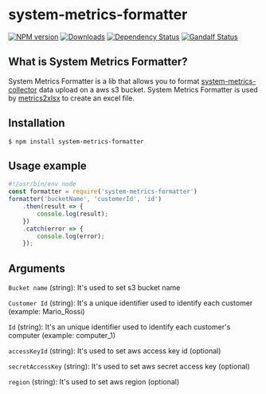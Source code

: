 # system-metrics-formatter
[![NPM version][npm-image]][npm-url] [![Downloads][downloads-image]][npm-url] [![Dependency Status][dependencies-image]][dependencies-url] [![Gandalf Status][gandalf-image]][gandalf-url]

[npm-url]: https://www.npmjs.com/package/system-metrics-formatter
[npm-image]: http://img.shields.io/npm/v/system-metrics-formatter.svg?style=flat
[downloads-image]: https://img.shields.io/npm/dm/system-metrics-formatter.svg?style=flat-square
[dependencies-url]: href="https://david-dm.org/giowe/system-metrics-formatter
[dependencies-image]: https://david-dm.org/giowe/system-metrics-formatter.svg
[gandalf-url]: https://www.youtube.com/watch?v=Sagg08DrO5U
[gandalf-image]: http://img.shields.io/badge/gandalf-approved-61C6FF.svg

## What is System Metrics Formatter?
System Metrics Formatter is a lib that allows you to format [system-metrics-collector](https://www.npmjs.com/package/system-metrics-formatter) data upload on a aws s3 bucket.
System Metrics Formatter is used by [metrics2xlsx](https://www.npmjs.com/package/metrics2xlsx) to create an excel file.

## Installation  
``$ npm install system-metrics-formatter``
## Usage example
```js
#!/usr/bin/env node
const formatter = require('system-metrics-formatter')
formatter('bucketName', 'customerId', 'id')
    .then(result => {
        console.log(result);
    })
    .catch(error => {
        console.log(error);
    });
```
## Arguments
`Bucket name`     (string): It's used to set s3 bucket name

`Customer Id`     (string): It's a unique identifier used to identify each customer (example: Mario_Rossi)

`Id`              (string): It's an unique identifier used to identify each customer's computer (example: computer_1)

`accessKeyId`     (string): It's used to set aws access key id (optional)

`secretAccessKey` (string): It's used to set aws secret access key (optional)

`region`          (string): It's used to set aws region (optional)
